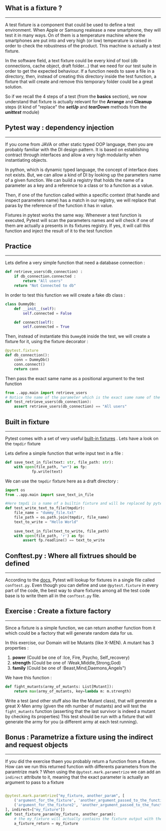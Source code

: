 ## What is a fixture ?

---

A test fixture is a component that could be used to define a test environment. When Apple or Samsung realease a new smartphone, 
they will test it in many ways. On of them is a temperature machine where the smartphones are put into and very high (or low) temperature is raised in order to check the robustness of the product.
This machine is actually a test fixture.

In the software field, a text fixture could be every kind of tool (db connections, cache object, draft folder...) that we need for our test suite in order to get the expected behaviour.
If a function needs to save a file in a directory, then, instead of creating this directory inside the test function, a fixture that will create and remove this temporary folder could be a great solution.

So if we recall the 4 steps of a test (from the **basics** section), we now understand that fixture is actually relevant for the **Arrange** and **Cleanup** steps (it kind of "replace" the ***setUp*** and ***tearDown*** methods from the ***unittest*** module)

## Pytest way : dependency injection 

---

If you come from JAVA or other static typed OOP language, then you are probably familiar with the DI design pattern.
It is based on establishing contract through interfaces and allow a very high modularity when instantiating objects.

In python, which is dynamic typed language, the concept of interface does not exists. But, we can allow a kind of DI by looking up the parameters name of a given function.
We can build a registry that holds the name of a parameter as a key and a reference to a class or to a function as a value.

Then, if one of the function called within a specific context (that handle and inspect parameters name) has a match in our registry, we will replace that paras by the reference of the function it has in value.

Fixtures in pytest works the same way. Whenever a test function is executed, Pytest will scan the parameters names and will check if one of them are actually a presents in its fixtures registry. If yes, it will call this function and inject the result of it to the test function

## Practice

---

Lets define a very simple function that need a database connection :

```python
def retrieve_users(db_connection) :
    if db_connection.connected :
        return "All users"
    return "Not Connected to db"
```

In order to test this function we will create a fake db class :

```python
class DummyDb:
    def __init__(self):
        self.connected = False

    def connect(self):
        self.connected = True
```

Then, instead of instantiate this `DummyDB` inside the test, we will create a fixture for it, using the fixture decorator :

```python
@pytest.fixture
def db_connection():
    conn = DummyDb()
    conn.connect()
    return conn
```
Then pass the exact same name as a positional argument to the test function 

```python
from ..app.main import retrieve_users
# Notice the name of the parameter which is the exact same name of the fixture that we defined before
def test_retrieve_users(db_connection):
    assert retrieve_users(db_connection) == "All users"
```

## Built in fixture

---

Pytest comes with a set of very useful [built-in fixtures](https://docs.pytest.org/en/6.2.x/builtin.html#pytest-api-and-builtin-fixtures) . 
Lets have a look on the `tmpdir` fixture

Lets define a simple function that write input text in a file :

```python
def save_text_in_file(text: str, file_path: str):
    with open(file_path, "w+") as fp:
            fp.write(text)
```
We can use the `tmpdir` fixture here as a draft directory :


```python
import os
from ..app.main import save_text_in_file

#Here tmpdi is a name of a builtin fixture and will be replaced by pytest automaticaly by the path of a temp directory
def test_write_text_to_file(tmpdir):
    file_name = "dummy_file.txt"
    file_path = os.path.join(tmpdir, file_name)
    text_to_write = "Hello World"
    
    save_text_in_file(text_to_write, file_path)
    with open(file_path, 'r') as fp:
        assert fp.readline() == text_to_write
```

## Conftest.py : Where all fixtrues should be defined

--- 

According to the [docs](https://docs.pytest.org/en/6.2.x/fixture.html#conftest-py-sharing-fixtures-across-multiple-files), Pytest will lookup for fixtures in a single file called `conftest.py`.
Even though you can define and use `@pytest.fixture` in every part of the code, the best way to share fixtures among all the test code base is to write them all in the `conftest.py` file.


## Exercise : Create a fixture factory

---

Since a fixture is a simple function, we can return another function from it which could be a factory that will generate random data for us.

In this exercise, our Domain will be Mutants (like X-MEN). 
A mutant has 3 properties :
1.  **power** (Could be one of :Ice, Fire, Psycho, Self_recovery)
2. **strength** (Could be one of :Weak,Middle,Strong,God)
3. **family** (Could be one of :Beast,Mind,Daemons,Angels")

We have this function : 
```python
def fight_mutants(army_of_mutants: List[Mutant]):
    return max(army_of_mutants, key=lambda m: m.strength)
```
Write a test (and other stuff also like the Mutant class), that will generate a great X-Men army (given the nth number of mutants) and will test the `fight_mutants` function (asserting that the last survivor is indeed a mutant by checking its properties)
This test should be run with a fixture that will generate the army for you (a different army at each test running).


## Bonus : Parametrize a fixture using the indirect and request objects

---

If you did the exercise thaen you probably return a function from a fixture. How can we run this returned function with differents parameters from the paramtrize mark ?
When using the `@pytest.mark.parametrize` we can add an `indirect` attribute to it, meaning that the exact parameter is actually an argument to pass to a fixture

```python

@pytest.mark.paramtrize("my_fixture, another_param", [
    ('argument_for_the_fixture', 'another_argument_passed_to_the_function'),
    ('argument_for_the_fixture2', 'another_argument_passed_to_the_function2')
], indirect=["my_fixture"])
def test_fixture_param(my_fixture, another_param):
    # the my_fixture will actually contains the fixture output with the argument provided in the params array (here 'argument_for_the_fixture' and 'argument_for_the_fixture2' at the second run) 
    a_fixture_return = my_fixture
    
```


